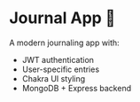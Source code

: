 # Journal App 📝

A modern journaling app with:
- JWT authentication
- User-specific entries
- Chakra UI styling
- MongoDB + Express backend
